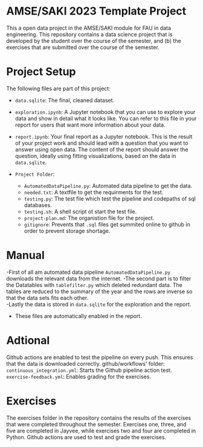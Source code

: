# AMSE/SAKI 2023 Template Project
This a open data project in the AMSE/SAKI module for FAU in data engineering.
This repository contains a data science project that is developed by the student over the course of the semester, and (b) the exercises that are submitted over the course of the semester.


# Project Setup
The following files are part of this project:

- `data.sqlite`: The final, cleaned dataset. 

- `exploration.ipynb`: A Jupyter notebook that you can use to explore your data and show in detail what it looks like. You can refer to this file in your report for users that want more information about your data.
- `report.ipynb`: Your final report as a Jupyter notebook. This is the result of your project work and should lead with a question that you want to answer using open data. The content of the report should answer the question, ideally using fitting visualizations, based on the data in `data.sqlite`.

- `Project Folder`:

	- `AutomatedDataPipeline.py`: Automated data pipeline to get the data.
	- `needed.txt`: A textfile to get the requirments for the test.
	- `testing.py`: The test file which test the pipeline and codepaths of sql databases.
	- `testing.sh`: A shell script ot start the test file.
	- `project-plan.md`: The organistion file for the project.
	- `gitignore`: Prevents that `.sql` files get summited online to github in order to prevent storage shortage.

# Manual

-First of all am automated data pipeline `AutomatedDataPipeline.py` downloads the relevant data from the internet. 
-The second part is to filter the Datatables with `tablefilter.py` which deleted redundant data. The tables are reduced to the summary of the year and the rows are inverse so that the data sets fits each other.  
-Lastly the data is stored in `data.sqlite` for the exploration and the report.
- These files are automatically enabled in the report.

# Adtional
Github actions are enabled to test the pipeline on every push. This ensures that the data is downloaded correctly.
github/workflows' folder:
`continuous_integration.yml`: Starts the Github pipeline action test.
`exercise-feedback.yml`: Enables grading for the exercises.


# Exercises
The exercises folder in the repository contains the results of the exercises that were completed throughout the semester. Exercises one, three, and five are completed in Jayvee, while exercises two and four are completed in Python. Github actions are used to test and grade the exercises.

